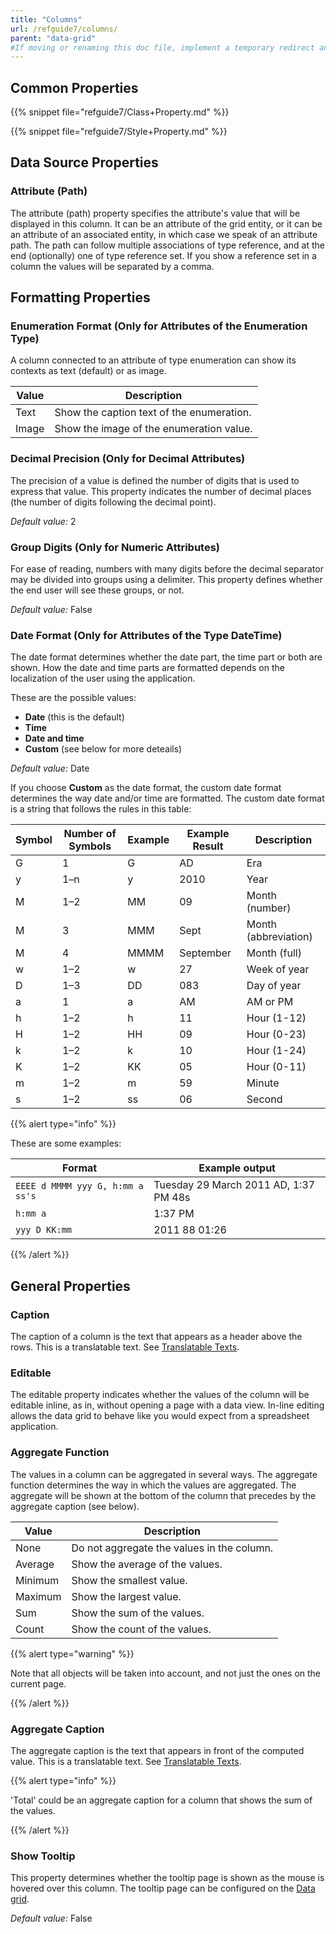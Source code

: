 ```yaml
---
title: "Columns"
url: /refguide7/columns/
parent: "data-grid"
#If moving or renaming this doc file, implement a temporary redirect and let the respective team know they should update the URL in the product. See Mapping to Products for more details.
---
```

## Common Properties

{{% snippet file="refguide7/Class+Property.md" %}}

{{% snippet file="refguide7/Style+Property.md" %}}

## Data Source Properties

### Attribute (Path)

The attribute (path) property specifies the attribute's value that will be displayed in this column. It can be an attribute of the grid entity, or it can be an attribute of an associated entity, in which case we speak of an attribute path. The path can follow multiple associations of type reference, and at the end (optionally) one of type reference set. If you show a reference set in a column the values will be separated by a comma.

## Formatting Properties

### Enumeration Format (Only for Attributes of the Enumeration Type)

A column connected to an attribute of type enumeration can show its contexts as text (default) or as image.

| Value | Description |
| --- | --- |
| Text | Show the caption text of the enumeration. |
| Image | Show the image of the enumeration value. |

### Decimal Precision (Only for Decimal Attributes)

The precision of a value is defined the number of digits that is used to express that value. This property indicates the number of decimal places (the number of digits following the decimal point).

_Default value:_ 2

### Group Digits (Only for Numeric Attributes)

For ease of reading, numbers with many digits before the decimal separator may be divided into groups using a delimiter. This property defines whether the end user will see these groups, or not.

_Default value:_ False

### Date Format (Only for Attributes of the Type DateTime)

The date format determines whether the date part, the time part or both are shown. How the date and time parts are formatted depends on the localization of the user using the application.

These are the possible values:
* **Date** (this is the default)
* **Time**
* **Date and time**
* **Custom** (see below for more deteails)

_Default value:_ Date

If you choose **Custom** as the date format, the custom date format determines the way date and/or time are formatted. The custom date format is a string that follows the rules in this table:

| Symbol | Number of Symbols | Example | Example Result | Description |
| --- | --- | --- | --- | --- |
| G | 1 | G | AD | Era |
| y | 1–n | y | 2010 | Year |
| M | 1–2 | MM | 09 | Month (number) |
| M | 3 | MMM | Sept | Month (abbreviation) |
| M | 4 | MMMM | September | Month (full) |
| w | 1–2 | w | 27 | Week of year |
| D | 1–3 | DD | 083 | Day of year |
| a | 1 | a | AM | AM or PM |
| h | 1–2 | h | 11 | Hour (1-12) |
| H | 1–2 | HH | 09 | Hour (0-23) |
| k | 1–2 | k | 10 | Hour (1-24) |
| K | 1–2 | KK | 05 | Hour (0-11) |
| m | 1–2 | m | 59 | Minute |
| s | 1–2 | ss | 06 | Second |

{{% alert type="info" %}}

These are some examples:

| Format | Example output |
| --- | --- |
| `EEEE d MMMM yyy G, h:mm a ss's` | Tuesday 29 March 2011 AD, 1:37 PM 48s |
| `h:mm a` | 1:37 PM |
| `yyy D KK:mm` | 2011 88 01:26 |

{{% /alert %}}

## General Properties

### Caption

The caption of a column is the text that appears as a header above the rows. This is a translatable text. See [Translatable Texts](/refguide/translatable-texts/).

### Editable

The editable property indicates whether the values of the column will be editable inline, as in, without opening a page with a data view. In-line editing allows the data grid to behave like you would expect from a spreadsheet application.

### Aggregate Function

The values in a column can be aggregated in several ways. The aggregate function determines the way in which the values are aggregated. The aggregate will be shown at the bottom of the column that precedes by the aggregate caption (see below).

| Value | Description |
| --- | --- |
| None | Do not aggregate the values in the column. |
| Average | Show the average of the values. |
| Minimum | Show the smallest value. |
| Maximum | Show the largest value. |
| Sum | Show the sum of the values. |
| Count | Show the count of the values. |

{{% alert type="warning" %}}

Note that all objects will be taken into account, and not just the ones on the current page.

{{% /alert %}}

### Aggregate Caption

The aggregate caption is the text that appears in front of the computed value. This is a translatable text. See [Translatable Texts](/refguide/translatable-texts/).

{{% alert type="info" %}}

'Total' could be an aggregate caption for a column that shows the sum of the values.

{{% /alert %}}

### Show Tooltip

This property determines whether the tooltip page is shown as the mouse is hovered over this column. The tooltip page can be configured on the [Data grid](/refguide/data-grid/).

_Default value:_ False
